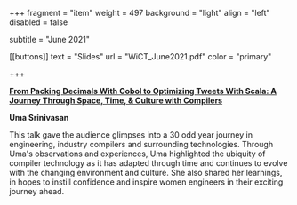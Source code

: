 +++
fragment = "item"
weight = 497
background = "light"
align = "left"
disabled = false

subtitle = "June 2021"

[[buttons]]
  text = "Slides"
  url = "WiCT_June2021.pdf"
  color = "primary"

+++

[**From Packing Decimals With Cobol to Optimizing Tweets With Scala: A Journey Through Space, Time, & Culture with Compilers**](https://www.meetup.com/meetup-group-ifwtlvwd/events/278899544/)

**Uma Srinivasan**

This talk gave the audience glimpses into a 30 odd year journey in engineering, industry compilers and surrounding technologies. Through Uma's observations and experiences, Uma highlighted the ubiquity of compiler technology as it has adapted through time and continues to evolve with the changing environment and culture. She also shared her learnings, in hopes to instill confidence and inspire women engineers in their exciting journey ahead.

